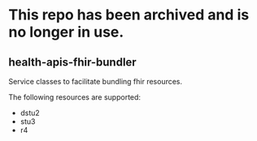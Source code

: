 # This repo has been archived and is no longer in use.

## health-apis-fhir-bundler

Service classes to facilitate bundling fhir resources.

The following resources are supported:

* dstu2
* stu3
* r4
